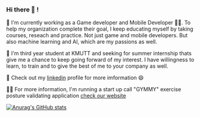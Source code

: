 ### Hi there 👋 !

<!--
**ChalothornYn/ChalothornYn** is a ✨ _special_ ✨ repository because its `README.md` (this file) appears on your GitHub profile.

Here are some ideas to get you started:

- 🔭 I’m currently working on ...
- 🌱 I’m currently learning ...
- 👯 I’m looking to collaborate on ...
- 🤔 I’m looking for help with ...
- 💬 Ask me about ...
- 📫 How to reach me: ...
- 😄 Pronouns: ...
- ⚡ Fun fact: ...
-->

🔭 I'm currently working as a Game developer and Mobile Developer 🧑‍💻. To help my organization complete their goal, I keep educating myself by taking courses, reseach and practice.
Not just game and mobile developers. But also machine learning and AI, which are my passions as well.

🌱 I'm third year student at KMUTT and seeking for summer internship thats give me a chance to keep going forward of my interest. I have willingness to learn, to train and to give the best of me to your company as well. 

💬 Check out my [linkedin](https://www.linkedin.com/in/chalothorn-yn/) profile for more imformation 😄

🤸‍♀️ For more information, I'm running a start up call "GYMMY" exercise posture validating application [check our website](www.gymmy.live)

[![Anurag's GitHub stats](https://github-readme-stats.vercel.app/api?username=ChalothornYn&theme=shades-of-purple)](https://github.com/anuraghazra/github-readme-stats)
